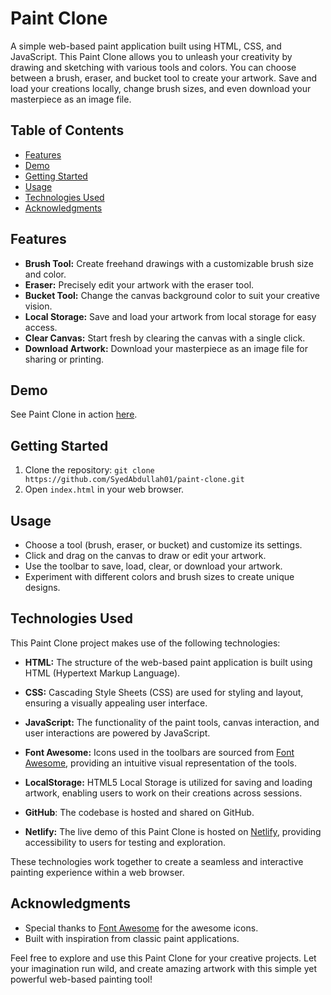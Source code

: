 # Paint Clone

A simple web-based paint application built using HTML, CSS, and JavaScript. This Paint Clone allows you to unleash your creativity by drawing and sketching with various tools and colors. You can choose between a brush, eraser, and bucket tool to create your artwork. Save and load your creations locally, change brush sizes, and even download your masterpiece as an image file.

## Table of Contents

- [Features](#features)
- [Demo](#demo)
- [Getting Started](#getting-started)
- [Usage](#usage)
- [Technologies Used](#technologies-used)
- [Acknowledgments](#acknowledgments)


## Features

- **Brush Tool:** Create freehand drawings with a customizable brush size and color.
- **Eraser:** Precisely edit your artwork with the eraser tool.
- **Bucket Tool:** Change the canvas background color to suit your creative vision.
- **Local Storage:** Save and load your artwork from local storage for easy access.
- **Clear Canvas:** Start fresh by clearing the canvas with a single click.
- **Download Artwork:** Download your masterpiece as an image file for sharing or printing.

## Demo

See Paint Clone in action [here](https://jspaintclone.netlify.app/).

## Getting Started

1. Clone the repository: `git clone https://github.com/SyedAbdullah01/paint-clone.git`
2. Open `index.html` in your web browser.

## Usage

- Choose a tool (brush, eraser, or bucket) and customize its settings.
- Click and drag on the canvas to draw or edit your artwork.
- Use the toolbar to save, load, clear, or download your artwork.
- Experiment with different colors and brush sizes to create unique designs.

## Technologies Used

This Paint Clone project makes use of the following technologies:

- **HTML:** The structure of the web-based paint application is built using HTML (Hypertext Markup Language).

- **CSS:** Cascading Style Sheets (CSS) are used for styling and layout, ensuring a visually appealing user interface.

- **JavaScript:** The functionality of the paint tools, canvas interaction, and user interactions are powered by JavaScript.

- **Font Awesome:** Icons used in the toolbars are sourced from [Font Awesome](https://fontawesome.com/), providing an intuitive visual representation of the tools.

- **LocalStorage:** HTML5 Local Storage is utilized for saving and loading artwork, enabling users to work on their creations across sessions.

- **GitHub**: The codebase is hosted and shared on GitHub.

- **Netlify:** The live demo of this Paint Clone is hosted on [Netlify](https://www.netlify.com/), providing accessibility to users for testing and exploration.

These technologies work together to create a seamless and interactive painting experience within a web browser.


## Acknowledgments

- Special thanks to [Font Awesome](https://fontawesome.com/) for the awesome icons.
- Built with inspiration from classic paint applications.


Feel free to explore and use this Paint Clone for your creative projects. Let your imagination run wild, and create amazing artwork with this simple yet powerful web-based painting tool!
